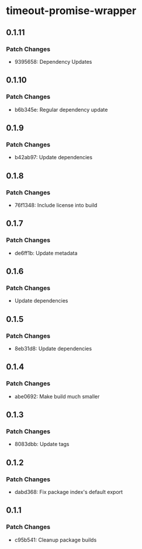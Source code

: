 # timeout-promise-wrapper

## 0.1.11

### Patch Changes

- 9395658: Dependency Updates

## 0.1.10

### Patch Changes

- b6b345e: Regular dependency update

## 0.1.9

### Patch Changes

- b42ab97: Update dependencies

## 0.1.8

### Patch Changes

- 76f1348: Include license into build

## 0.1.7

### Patch Changes

- de6ff1b: Update metadata

## 0.1.6

### Patch Changes

- Update dependencies

## 0.1.5

### Patch Changes

- 8eb31d8: Update dependencies

## 0.1.4

### Patch Changes

- abe0692: Make build much smaller

## 0.1.3

### Patch Changes

- 8083dbb: Update tags

## 0.1.2

### Patch Changes

- dabd368: Fix package index's default export

## 0.1.1

### Patch Changes

- c95b541: Cleanup package builds
